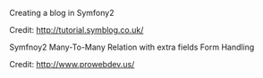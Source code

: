 Creating a blog in Symfony2

Credit: http://tutorial.symblog.co.uk/


Symfnoy2 Many-To-Many Relation with extra fields Form Handling

Credit: http://www.prowebdev.us/
